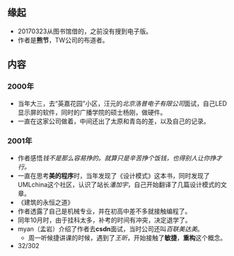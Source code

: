 ##  缘起
+ 20170323从图书馆借的，之前没有搜到电子版。
+ 作者是**熊节**，TW公司的布道者。

##  内容
###  2000年
+ 当年大三，去“英嘉花园”小区，汪元的*北京洛普电子有限公司*面试，自己LED显示屏的软件，同时的广播学院的硕士杨刚，做硬件。
+ 一直在这家公司做着，中间还出了太原和青岛的差，以及自己的记录。

###  2001年
+ 作者感悟*钱不是那么容易挣的。就算只是辛苦挣个饭钱，也得别人让你挣才行。*
+ 一直在思考**美的程序**时，当年发现了《设计模式》这本书，同时发现了UMLchina这个社区，认识了站长*潘加宇*，自己开始翻译了几篇设计模式的文章。
+ 《建筑的永恒之道》
+ 作者透露了自己是机械专业，并在初高中差不多就接触编程了。
+ 同年10月时，由于挂科太多，补考的时间有冲突，决定退学了。
+ myan（孟岩）介绍了作者去**csdn**面试，当时公司还叫*百联美达美*。
	+ 周一听候捷讲课的时候，遇到了*王昕*，开始接触了**敏捷**，**重构**这个概念。
+ 32/302 